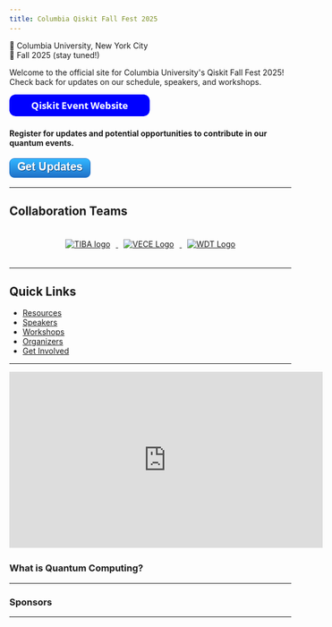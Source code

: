 ```yaml
---
title: Columbia Qiskit Fall Fest 2025
---
```


📍 Columbia University, New York City  
📅 Fall 2025 (stay tuned!)

Welcome to the official site for Columbia University's Qiskit Fall Fest 2025!  
Check back for updates on our schedule, speakers, and workshops.

<a href="https://qiskit-columbia-2025-production.up.railway.app/" target="_blank">
  <img src="https://raw.githubusercontent.com/QuantumMeow/columbia-qiskit-fall-fest-2025/main/assets/images/button_qiskit-event-website.png" alt="Qiskit Event Website" style="max-width: 300px;">
</a>

#### Register for updates and potential opportunities to contribute in our quantum events.  

<a href="https://forms.gle/hAKgMEhcr8v4KAwo8" target="_blank">
  <img src="https://github.com/QuantumMeow/columbia-qiskit-fall-fest-2025/blob/main/assets/images/get-updates-button.png" alt="Qiskit Event Updates" style="max-width: 300px;">
</a>


---

## Collaboration Teams

<div style="text-align:center; padding: 20px;">
  <a href="https://www.linkedin.com/company/technology-in-business-association/posts/" target="_blank">
    <img src="{{ "/assets/images/sponsors/tiba.jpg" | relative_url }}" alt="TIBA logo" style="height:120px; margin:0 10px;">
  </a>
  <a href="https://www.linkedin.com/company/columbia-venture-capital-entrepreneurship-group/posts/" target="_blank">
    <img src="{{ "/assets/images/sponsors/vece.jpg" | relative_url }}" alt="VECE Logo" style="height:100px; margin:0 10px;">
  </a>
  <a href="https://www.linkedin.com/company/columbiawdt/posts/" target="_blank">
    <img src="{{ "/assets/images/sponsors/wdt.png" | relative_url }}" alt="WDT Logo" style="height:80px; margin:0 10px;">
  </a>

</div>

---

## Quick Links

- [Resources](resources.md)
- [Speakers](speakers.md)
- [Workshops](workshops.md)
- [Organizers](team.md)
- [Get Involved](https://forms.gle/hAKgMEhcr8v4KAwo8)

---


<iframe width="560" height="315" src="https://www.youtube.com/embed/jO5L1VYMhGA?si=THcRPVEA-13IVce8" title="YouTube video player" frameborder="0" allow="accelerometer; autoplay; clipboard-write; encrypted-media; gyroscope; picture-in-picture; web-share" referrerpolicy="strict-origin-when-cross-origin" allowfullscreen></iframe>

### What is Quantum Computing?

---

### Sponsors

---
